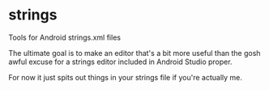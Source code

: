 # strings
Tools for Android strings.xml files

The ultimate goal is to make an editor that's a bit more useful than the gosh awful excuse for a strings editor included in Android Studio proper.

For now it just spits out things in your strings file if you're actually me.
